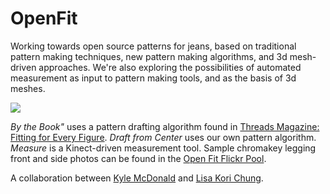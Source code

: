 # OpenFit

Working towards open source patterns for jeans, based on traditional pattern making techniques, new pattern making algorithms, and 3d mesh-driven approaches. We're also exploring the possibilities of automated measurement as input to pattern making tools, and as the basis of 3d meshes.

![](http://farm8.staticflickr.com/7394/9088577239_4dcdc3d396_o.png)

*By the Book"* uses a pattern drafting algorithm found in [Threads Magazine: Fitting for Every Figure](http://www.amazon.com/Threads-Fitting-Every-Figure-Magazine/dp/B00E8V3N7Y). *Draft from Center* uses our own pattern algorithm.  *Measure* is a Kinect-driven measurement tool. Sample chromakey legging front and side photos can be found in the [Open Fit Flickr Pool](http://www.flickr.com/groups/2202673@N25/pool/with/9263143866/#photo_9263143866).

A collaboration between [Kyle McDonald](http://kylemcdonald.net/) and [Lisa Kori Chung](http://lisakori.net/).
